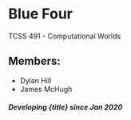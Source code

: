 # Blue Four
TCSS 491 - Computational Worlds

## Members:
- Dylan Hill
- James McHugh


##### Developing {title} since Jan 2020
